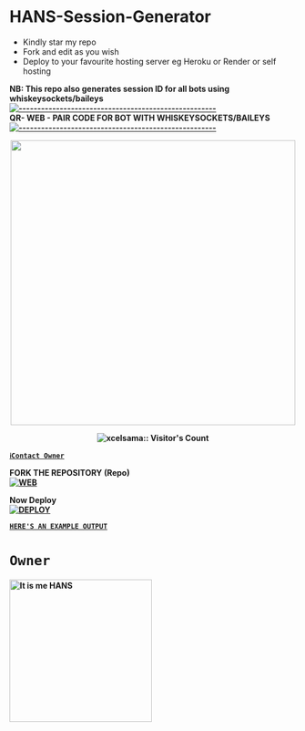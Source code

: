 # HANS-Session-Generator
- Kindly star my repo
- Fork and edit as you wish
- Deploy to your favourite hosting server eg Heroku or Render or self hosting

<strong>NB:<strong/> This repo also generates session ID for all bots using whiskeysockets/baileys
[![-----------------------------------------------------](https://raw.githubusercontent.com/andreasbm/readme/master/assets/lines/colored.png)](#table-of-contents)
<br/>QR- WEB - PAIR CODE FOR BOT WITH WHISKEYSOCKETS/BAILEYS
[![-----------------------------------------------------](https://raw.githubusercontent.com/andreasbm/readme/master/assets/lines/colored.png)](#table-of-contents)
<p align="center">
   <a href="https://github.com/HANSTZ3">
    <img src="https://i.imgur.com/a1TOgcP.jpeg" width="500">
     
</a>
 <p align="center"><img src="https://profile-counter.glitch.me/{Itxxwasi}/count.svg" alt="xcelsama:: Visitor's Count" /></p>



[`ℹ️Contact Owner`](https://wa.me/255688164510)

FORK THE REPOSITORY (Repo) 
    <br>
<a href="https://github.com/HANSTZ3/SESSION-GENERATOR-HANS-TZ"><img title="WEB" src="https://img.shields.io/badge/FORK SESSION-GENERATOR-BY-HANS?color=black&style=for-the-badge&logo=stackshare"></a>

Now Deploy
    <br>
<a href='https://dashboard.heroku.com/new?template=https://github.com/HANSTZ3/SESSION-GENERATOR-HANS-TZ/main' target="_blank"><img alt='DEPLOY' src='https://img.shields.io/badge/-DEPLOY-black?style=for-the-badge&logo=heroku&logoColor=white'/>

[`HERE'S AN EXAMPLE OUTPUT`](https://Eliah-session-test-2d5de70f8522.herokuapp.com)
# `Owner`

 <a href="https://github.com/HANSTZ3"><img src="https://github.com/HANSTZ3.png" width="250" height="250" alt="It is me HANS"/></a>


